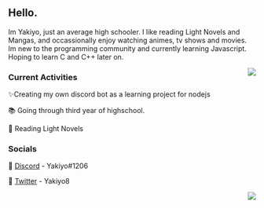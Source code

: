 ##  Hello. 

Im Yakiyo, just an average high schooler. I like reading Light Novels and Mangas, and occassionally enjoy watching animes, tv shows and movies.
Im new to the programming community and currently learning Javascript. Hoping to learn C and C++ later on.

<img align="right" src="https://lanyard.cnrad.dev/api/695307292815654963?bg=1f1f1f&borderRadius=5pxidle">

### Current Activities

✨Creating my own discord bot as a learning project for nodejs

📚 Going through third year of highschool.

📘 Reading Light Novels

### Socials

🔗 [Discord](https://discords.com/bio/p/yakiyo) - Yakiyo#1206

🦜 [Twitter](https://twitter.com/user/Yakiyo8) - Yakiyo8

<img align="right" src="https://github-readme-quotes.herokuapp.com/quote?theme=default&animation=default&layout=samuel&font=Redressed">
<!-- https://github.com/shravan20/github-readme-quotes --> 
